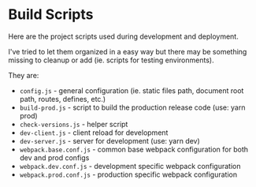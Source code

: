 Build Scripts
====

Here are the project scripts used during development and deployment.

I've tried to let them organized in a easy way but there may be something missing to cleanup or add (ie. scripts for testing environments).

They are:

- `config.js` - general configuration (ie. static files path, document root path, routes, defines, etc.)
- `build-prod.js` - script to build the production release code (use: yarn prod)
- `check-versions.js` - helper script
- `dev-client.js` - client reload for development
- `dev-server.js` - server for development (use: yarn dev)
- `webpack.base.conf.js` - common base webpack configuration for both dev and prod configs
- `webpack.dev.conf.js` - development specific webpack configuration
- `webpack.prod.conf.js` - production specific webpack configuration

